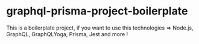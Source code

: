 # graphql-prisma-project-boilerplate
This is a boilerplate project, if you want to use this technologies =>
Node.js, GraphQL, GraphQLYoga, Prisma, Jest and more !

